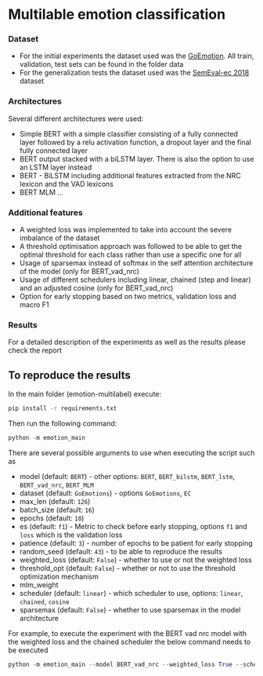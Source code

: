 # Multilable emotion classification

### Dataset
- For the initial experiments the dataset used was the [GoEmotion](https://aclanthology.org/2020.acl-main.372/). All train, validation, test sets can be found in the folder data
- For the generalization tests the dataset used was the [SemEval-ec 2018](https://competitions.codalab.org/competitions/17751) dataset

### Architectures
Several different architectures were used:
- Simple BERT with a simple classifier consisting of a fully connected layer followed by a relu activation function, a dropout layer and the final fully connected layer
- BERT output stacked with a biLSTM layer. There is also the option to use an LSTM layer instead
- BERT - BiLSTM including additional features extracted from the NRC lexicon and the VAD lexicons
- BERT MLM ...

### Additional features
- A weighted loss was implemented to take into account the severe imbalance of the dataset
- A threshold optimisation approach was followed to be able to get the optimal threshold for each class rather than use a specific one for all
- Usage of sparsemax instead of softmax in the self attention architecture of the model (only for BERT_vad_nrc)
- Usage of different schedulers including linear, chained (step and linear) and an adjusted cosine (only for BERT_vad_nrc)
- Option for early stopping based on two metrics, validation loss and macro F1

### Results
For a detailed description of the experiments as well as the results please check the report

## To reproduce the results

In the main folder (emotion-multilabel) execute:
```bash
pip install -r requirements.txt
```
Then run the following command:

```python
python -m emotion_main
```

There are several possible arguments to use when executing the script such as 

* model (default: `BERT`) - other options: `BERT`, `BERT_bilstm`, `BERT_lstm`, `BERT_vad_nrc`, `BERT_MLM`
* dataset (default: `GoEmotions`) - options `GoEmotions`, `EC`
* max_len (default: `126`) 
* batch_size (default: `16`)
* epochs (default: `10`)
* es (default: `f1`) - Metric to check before early stopping, options `f1` and `loss` which is the validation loss
* patience (default: `3`) - number of epochs to be patient for early stopping
* random_seed (default: `43`) - to be able to reproduce the results
* weighted_loss (default: `False`) - whether to use or not the weighted loss
* threshold_opt (default: `False`) - whether or not to use the threshold optimization mechanism
* mlm_weight
* scheduler (default: `linear`) - which scheduler to use, options: `linear`, `chained`, `cosine`
* sparsemax (default: `False`) - whether to use sparsemax in the model architecture

For example, to execute the experiment with the BERT vad nrc model with the weighted loss and the chained scheduler 
the below command needs to be executed
```python
python -m emotion_main --model BERT_vad_nrc --weighted_loss True --scheduler chained
```